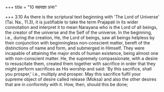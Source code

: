 +++
title = "10 सहयज्ञाः प्रजाः"

+++
3.10 As there is the scriptural text beginning with 'The Lord of Universe' (Tai. Na., 11.3), it is justifiable to take the term Prajapati in its wider connotation and interpret it to mean Narayana who is the Lord of all beings, the creator of the universe and the Self of the universe. In the beginning, i.e., during the creation, He, the Lord of beings, saw all beings helpless by their conjunction with beginningless non-conscient matter, bereft of the distinctions of name and form, and submerged in Himself. They were incapable of attaining the major ends of human existence, being almost one with non-conscient matter. He, the supremely compassionate, with a desire to resuscitate them, created them together with sacrifice in order that they might perform sacrifices as His worship and said: 'By this sacrifice, shall you prosper,' i.e.,
multiply and prosper. May this sacrifice fulfil your supreme object of desire called release (Moksa) and also the other desires that are in conformity with it. How, then, should this be done;
